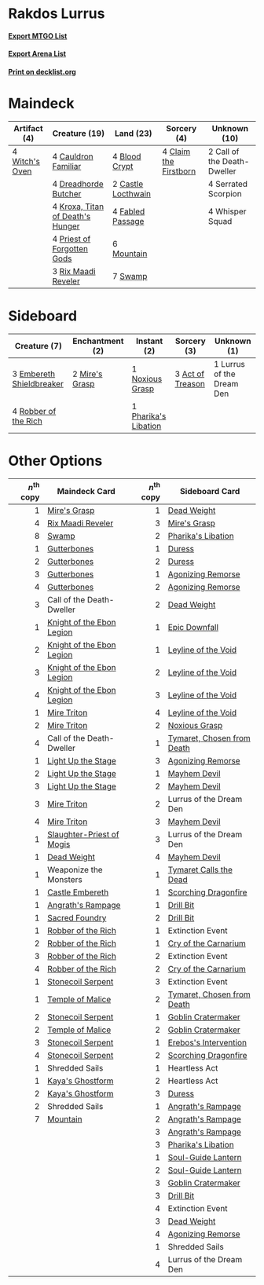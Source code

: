 # Rakdos Lurrus

#### [Export MTGO List](../collection/Rakdos%20Lurrus/Rakdos%20Lurrus.txt)
#### [Export Arena List](../collection/Rakdos%20Lurrus/Rakdos%20Lurrus_arena.txt)
#### [Print on decklist.org](http://decklist.org/?deckmain=4%09Blood%20Crypt%0A2%09Call%20of%20the%20Death-Dweller%0A2%09Castle%20Locthwain%0A4%09Cauldron%20Familiar%0A4%09Claim%20the%20Firstborn%0A4%09Dreadhorde%20Butcher%0A4%09Fabled%20Passage%0A4%09Kroxa,%20Titan%20of%20Death's%20Hunger%0A6%09Mountain%0A4%09Priest%20of%20Forgotten%20Gods%0A3%09Rix%20Maadi%20Reveler%0A4%09Serrated%20Scorpion%0A7%09Swamp%0A4%09Whisper%20Squad%0A4%09Witch's%20Oven&deckside=3%09Act%20of%20Treason%0A3%09Embereth%20Shieldbreaker%0A1%09Lurrus%20of%20the%20Dream%20Den%0A2%09Mire's%20Grasp%0A1%09Noxious%20Grasp%0A1%09Pharika's%20Libation%0A4%09Robber%20of%20the%20Rich)
# Maindeck

|                                      Artifact (4)                                       |                                               Creature (19)                                               |                                          Land (23)                                          |                                          Sorcery (4)                                           |       Unknown (10)        |
|-----------------------------------------------------------------------------------------|-----------------------------------------------------------------------------------------------------------|---------------------------------------------------------------------------------------------|------------------------------------------------------------------------------------------------|---------------------------|
|4 [Witch's Oven](http://gatherer.wizards.com/Pages/Card/Details.aspx?multiverseid=473199)|4 [Cauldron Familiar](http://gatherer.wizards.com/Pages/Card/Details.aspx?multiverseid=473043)             |4 [Blood Crypt](http://gatherer.wizards.com/Pages/Card/Details.aspx?multiverseid=97102)      |4 [Claim the Firstborn](http://gatherer.wizards.com/Pages/Card/Details.aspx?multiverseid=473080)|2 Call of the Death-Dweller|
|                                                                                         |4 [Dreadhorde Butcher](http://gatherer.wizards.com/Pages/Card/Details.aspx?multiverseid=461121)            |2 [Castle Locthwain](http://gatherer.wizards.com/Pages/Card/Details.aspx?multiverseid=473203)|                                                                                                |4 Serrated Scorpion        |
|                                                                                         |4 [Kroxa, Titan of Death's Hunger](http://gatherer.wizards.com/Pages/Card/Details.aspx?multiverseid=476472)|4 [Fabled Passage](http://gatherer.wizards.com/Pages/Card/Details.aspx?multiverseid=473206)  |                                                                                                |4 Whisper Squad            |
|                                                                                         |4 [Priest of Forgotten Gods](http://gatherer.wizards.com/Pages/Card/Details.aspx?multiverseid=457227)      |6 [Mountain](http://gatherer.wizards.com/Pages/Card/Details.aspx?multiverseid=439859)        |                                                                                                |                           |
|                                                                                         |3 [Rix Maadi Reveler](http://gatherer.wizards.com/Pages/Card/Details.aspx?multiverseid=457253)             |7 [Swamp](http://gatherer.wizards.com/Pages/Card/Details.aspx?multiverseid=439858)           |                                                                                                |                           |


# Sideboard

|                                           Creature (7)                                            |                                     Enchantment (2)                                     |                                          Instant (2)                                          |                                        Sorcery (3)                                        |       Unknown (1)       |
|---------------------------------------------------------------------------------------------------|-----------------------------------------------------------------------------------------|-----------------------------------------------------------------------------------------------|-------------------------------------------------------------------------------------------|-------------------------|
|3 [Embereth Shieldbreaker](http://gatherer.wizards.com/Pages/Card/Details.aspx?multiverseid=473084)|2 [Mire's Grasp](http://gatherer.wizards.com/Pages/Card/Details.aspx?multiverseid=476357)|1 [Noxious Grasp](http://gatherer.wizards.com/Pages/Card/Details.aspx?multiverseid=466864)     |3 [Act of Treason](http://gatherer.wizards.com/Pages/Card/Details.aspx?multiverseid=442107)|1 Lurrus of the Dream Den|
|4 [Robber of the Rich](http://gatherer.wizards.com/Pages/Card/Details.aspx?multiverseid=473100)    |                                                                                         |1 [Pharika's Libation](http://gatherer.wizards.com/Pages/Card/Details.aspx?multiverseid=476362)|                                                                                           |                         |


# Other Options

|*n*<sup>th</sup> copy|                                           Maindeck Card                                            |*n*<sup>th</sup> copy|                                           Sideboard Card                                            |
|--------------------:|----------------------------------------------------------------------------------------------------|--------------------:|-----------------------------------------------------------------------------------------------------|
|                    1|[Mire's Grasp](http://gatherer.wizards.com/Pages/Card/Details.aspx?multiverseid=476357)             |                    1|[Dead Weight](http://gatherer.wizards.com/Pages/Card/Details.aspx?multiverseid=452817)               |
|                    4|[Rix Maadi Reveler](http://gatherer.wizards.com/Pages/Card/Details.aspx?multiverseid=457253)        |                    3|[Mire's Grasp](http://gatherer.wizards.com/Pages/Card/Details.aspx?multiverseid=476357)              |
|                    8|[Swamp](http://gatherer.wizards.com/Pages/Card/Details.aspx?multiverseid=439858)                    |                    2|[Pharika's Libation](http://gatherer.wizards.com/Pages/Card/Details.aspx?multiverseid=476362)        |
|                    1|[Gutterbones](http://gatherer.wizards.com/Pages/Card/Details.aspx?multiverseid=457220)              |                    1|[Duress](http://gatherer.wizards.com/Pages/Card/Details.aspx?multiverseid=14557)                     |
|                    2|[Gutterbones](http://gatherer.wizards.com/Pages/Card/Details.aspx?multiverseid=457220)              |                    2|[Duress](http://gatherer.wizards.com/Pages/Card/Details.aspx?multiverseid=14557)                     |
|                    3|[Gutterbones](http://gatherer.wizards.com/Pages/Card/Details.aspx?multiverseid=457220)              |                    1|[Agonizing Remorse](http://gatherer.wizards.com/Pages/Card/Details.aspx?multiverseid=476334)         |
|                    4|[Gutterbones](http://gatherer.wizards.com/Pages/Card/Details.aspx?multiverseid=457220)              |                    2|[Agonizing Remorse](http://gatherer.wizards.com/Pages/Card/Details.aspx?multiverseid=476334)         |
|                    3|Call of the Death-Dweller                                                                           |                    2|[Dead Weight](http://gatherer.wizards.com/Pages/Card/Details.aspx?multiverseid=452817)               |
|                    1|[Knight of the Ebon Legion](http://gatherer.wizards.com/Pages/Card/Details.aspx?multiverseid=466859)|                    1|[Epic Downfall](http://gatherer.wizards.com/Pages/Card/Details.aspx?multiverseid=473047)             |
|                    2|[Knight of the Ebon Legion](http://gatherer.wizards.com/Pages/Card/Details.aspx?multiverseid=466859)|                    1|[Leyline of the Void](http://gatherer.wizards.com/Pages/Card/Details.aspx?multiverseid=107682)       |
|                    3|[Knight of the Ebon Legion](http://gatherer.wizards.com/Pages/Card/Details.aspx?multiverseid=466859)|                    2|[Leyline of the Void](http://gatherer.wizards.com/Pages/Card/Details.aspx?multiverseid=107682)       |
|                    4|[Knight of the Ebon Legion](http://gatherer.wizards.com/Pages/Card/Details.aspx?multiverseid=466859)|                    3|[Leyline of the Void](http://gatherer.wizards.com/Pages/Card/Details.aspx?multiverseid=107682)       |
|                    1|[Mire Triton](http://gatherer.wizards.com/Pages/Card/Details.aspx?multiverseid=476356)              |                    4|[Leyline of the Void](http://gatherer.wizards.com/Pages/Card/Details.aspx?multiverseid=107682)       |
|                    2|[Mire Triton](http://gatherer.wizards.com/Pages/Card/Details.aspx?multiverseid=476356)              |                    2|[Noxious Grasp](http://gatherer.wizards.com/Pages/Card/Details.aspx?multiverseid=466864)             |
|                    4|Call of the Death-Dweller                                                                           |                    1|[Tymaret, Chosen from Death](http://gatherer.wizards.com/Pages/Card/Details.aspx?multiverseid=476370)|
|                    1|[Light Up the Stage](http://gatherer.wizards.com/Pages/Card/Details.aspx?multiverseid=457251)       |                    3|[Agonizing Remorse](http://gatherer.wizards.com/Pages/Card/Details.aspx?multiverseid=476334)         |
|                    2|[Light Up the Stage](http://gatherer.wizards.com/Pages/Card/Details.aspx?multiverseid=457251)       |                    1|[Mayhem Devil](http://gatherer.wizards.com/Pages/Card/Details.aspx?multiverseid=461131)              |
|                    3|[Light Up the Stage](http://gatherer.wizards.com/Pages/Card/Details.aspx?multiverseid=457251)       |                    2|[Mayhem Devil](http://gatherer.wizards.com/Pages/Card/Details.aspx?multiverseid=461131)              |
|                    3|[Mire Triton](http://gatherer.wizards.com/Pages/Card/Details.aspx?multiverseid=476356)              |                    2|Lurrus of the Dream Den                                                                              |
|                    4|[Mire Triton](http://gatherer.wizards.com/Pages/Card/Details.aspx?multiverseid=476356)              |                    3|[Mayhem Devil](http://gatherer.wizards.com/Pages/Card/Details.aspx?multiverseid=461131)              |
|                    1|[Slaughter-Priest of Mogis](http://gatherer.wizards.com/Pages/Card/Details.aspx?multiverseid=476478)|                    3|Lurrus of the Dream Den                                                                              |
|                    1|[Dead Weight](http://gatherer.wizards.com/Pages/Card/Details.aspx?multiverseid=452817)              |                    4|[Mayhem Devil](http://gatherer.wizards.com/Pages/Card/Details.aspx?multiverseid=461131)              |
|                    1|Weaponize the Monsters                                                                              |                    1|[Tymaret Calls the Dead](http://gatherer.wizards.com/Pages/Card/Details.aspx?multiverseid=476369)    |
|                    1|[Castle Embereth](http://gatherer.wizards.com/Pages/Card/Details.aspx?multiverseid=473201)          |                    1|[Scorching Dragonfire](http://gatherer.wizards.com/Pages/Card/Details.aspx?multiverseid=473101)      |
|                    1|[Angrath's Rampage](http://gatherer.wizards.com/Pages/Card/Details.aspx?multiverseid=461112)        |                    1|[Drill Bit](http://gatherer.wizards.com/Pages/Card/Details.aspx?multiverseid=457217)                 |
|                    1|[Sacred Foundry](http://gatherer.wizards.com/Pages/Card/Details.aspx?multiverseid=405106)           |                    2|[Drill Bit](http://gatherer.wizards.com/Pages/Card/Details.aspx?multiverseid=457217)                 |
|                    1|[Robber of the Rich](http://gatherer.wizards.com/Pages/Card/Details.aspx?multiverseid=473100)       |                    1|Extinction Event                                                                                     |
|                    2|[Robber of the Rich](http://gatherer.wizards.com/Pages/Card/Details.aspx?multiverseid=473100)       |                    1|[Cry of the Carnarium](http://gatherer.wizards.com/Pages/Card/Details.aspx?multiverseid=457214)      |
|                    3|[Robber of the Rich](http://gatherer.wizards.com/Pages/Card/Details.aspx?multiverseid=473100)       |                    2|Extinction Event                                                                                     |
|                    4|[Robber of the Rich](http://gatherer.wizards.com/Pages/Card/Details.aspx?multiverseid=473100)       |                    2|[Cry of the Carnarium](http://gatherer.wizards.com/Pages/Card/Details.aspx?multiverseid=457214)      |
|                    1|[Stonecoil Serpent](http://gatherer.wizards.com/Pages/Card/Details.aspx?multiverseid=473197)        |                    3|Extinction Event                                                                                     |
|                    1|[Temple of Malice](http://gatherer.wizards.com/Pages/Card/Details.aspx?multiverseid=378536)         |                    2|[Tymaret, Chosen from Death](http://gatherer.wizards.com/Pages/Card/Details.aspx?multiverseid=476370)|
|                    2|[Stonecoil Serpent](http://gatherer.wizards.com/Pages/Card/Details.aspx?multiverseid=473197)        |                    1|[Goblin Cratermaker](http://gatherer.wizards.com/Pages/Card/Details.aspx?multiverseid=452853)        |
|                    2|[Temple of Malice](http://gatherer.wizards.com/Pages/Card/Details.aspx?multiverseid=378536)         |                    2|[Goblin Cratermaker](http://gatherer.wizards.com/Pages/Card/Details.aspx?multiverseid=452853)        |
|                    3|[Stonecoil Serpent](http://gatherer.wizards.com/Pages/Card/Details.aspx?multiverseid=473197)        |                    1|[Erebos's Intervention](http://gatherer.wizards.com/Pages/Card/Details.aspx?multiverseid=476345)     |
|                    4|[Stonecoil Serpent](http://gatherer.wizards.com/Pages/Card/Details.aspx?multiverseid=473197)        |                    2|[Scorching Dragonfire](http://gatherer.wizards.com/Pages/Card/Details.aspx?multiverseid=473101)      |
|                    1|Shredded Sails                                                                                      |                    1|Heartless Act                                                                                        |
|                    1|[Kaya's Ghostform](http://gatherer.wizards.com/Pages/Card/Details.aspx?multiverseid=461021)         |                    2|Heartless Act                                                                                        |
|                    2|[Kaya's Ghostform](http://gatherer.wizards.com/Pages/Card/Details.aspx?multiverseid=461021)         |                    3|[Duress](http://gatherer.wizards.com/Pages/Card/Details.aspx?multiverseid=14557)                     |
|                    2|Shredded Sails                                                                                      |                    1|[Angrath's Rampage](http://gatherer.wizards.com/Pages/Card/Details.aspx?multiverseid=461112)         |
|                    7|[Mountain](http://gatherer.wizards.com/Pages/Card/Details.aspx?multiverseid=439859)                 |                    2|[Angrath's Rampage](http://gatherer.wizards.com/Pages/Card/Details.aspx?multiverseid=461112)         |
|                     |                                                                                                    |                    3|[Angrath's Rampage](http://gatherer.wizards.com/Pages/Card/Details.aspx?multiverseid=461112)         |
|                     |                                                                                                    |                    3|[Pharika's Libation](http://gatherer.wizards.com/Pages/Card/Details.aspx?multiverseid=476362)        |
|                     |                                                                                                    |                    1|[Soul-Guide Lantern](http://gatherer.wizards.com/Pages/Card/Details.aspx?multiverseid=476488)        |
|                     |                                                                                                    |                    2|[Soul-Guide Lantern](http://gatherer.wizards.com/Pages/Card/Details.aspx?multiverseid=476488)        |
|                     |                                                                                                    |                    3|[Goblin Cratermaker](http://gatherer.wizards.com/Pages/Card/Details.aspx?multiverseid=452853)        |
|                     |                                                                                                    |                    3|[Drill Bit](http://gatherer.wizards.com/Pages/Card/Details.aspx?multiverseid=457217)                 |
|                     |                                                                                                    |                    4|Extinction Event                                                                                     |
|                     |                                                                                                    |                    3|[Dead Weight](http://gatherer.wizards.com/Pages/Card/Details.aspx?multiverseid=452817)               |
|                     |                                                                                                    |                    4|[Agonizing Remorse](http://gatherer.wizards.com/Pages/Card/Details.aspx?multiverseid=476334)         |
|                     |                                                                                                    |                    1|Shredded Sails                                                                                       |
|                     |                                                                                                    |                    4|Lurrus of the Dream Den                                                                              |

